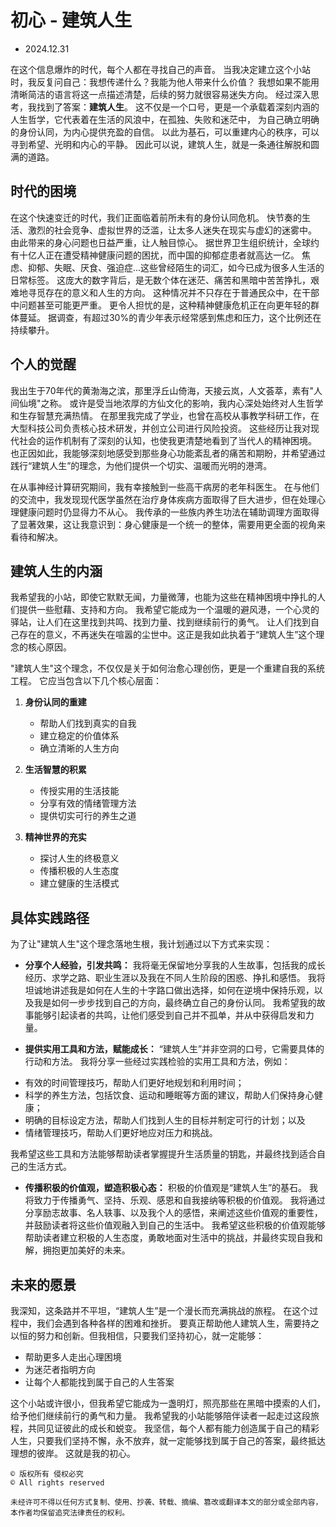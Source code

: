# 初心 - 建筑人生
- 2024.12.31

在这个信息爆炸的时代，每个人都在寻找自己的声音。
当我决定建立这个小站时，我反复问自己：我想传递什么？我能为他人带来什么价值？
我想如果不能用清晰简洁的语言将这一点描述清楚，后续的努力就很容易迷失方向。
经过深入思考，我找到了答案：**建筑人生**。
这不仅是一个口号，更是一个承载着深刻内涵的人生哲学，它代表着在生活的风浪中，在孤独、失败和迷茫中，
为自己确立明确的身份认同，为内心提供充盈的自信。
以此为基石，可以重建内心的秩序，可以寻到希望、光明和内心的平静。
因此可以说，建筑人生，就是一条通往解脱和圆满的道路。

## 时代的困境

在这个快速变迁的时代，我们正面临着前所未有的身份认同危机。
快节奏的生活、激烈的社会竞争、虚拟世界的泛滥，让太多人迷失在现实与虚幻的迷雾中。
由此带来的身心问题也日益严重，让人触目惊心。
据世界卫生组织统计，全球约有十亿人正在遭受精神健康问题的困扰，而中国的抑郁症患者就高达一亿。
焦虑、抑郁、失眠、厌食、强迫症...这些曾经陌生的词汇，如今已成为很多人生活的日常标签。
这庞大的数字背后，是无数个体在迷茫、痛苦和黑暗中苦苦挣扎，艰难地寻觅存在的意义和人生的方向。
这种情况并不只存在于普通民众中，在干部中问题甚至可能更严重。
更令人担忧的是，这种精神健康危机正在向更年轻的群体蔓延。
据调查，有超过30%的青少年表示经常感到焦虑和压力，这个比例还在持续攀升。

## 个人的觉醒

我出生于70年代的黄渤海之滨，那里浮丘山倚海，天接云岚，人文荟萃，素有"人间仙境"之称。
或许是受当地浓厚的方仙文化的影响，我内心深处始终对人生哲学和生存智慧充满热情。
在那里我完成了学业，也曾在高校从事教学科研工作，在大型科技公司负责核心技术研发，并创立公司进行风险投资。
这些经历让我对现代社会的运作机制有了深刻的认知，也使我更清楚地看到了当代人的精神困境。
也正因如此，我能够深刻地感受到那些身心功能紊乱者的痛苦和期盼，并希望通过践行“建筑人生”的理念，为他们提供一个切实、温暖而光明的港湾。

在从事神经计算研究期间，我有幸接触到一些高干病房的老年科医生。
在与他们的交流中，我发现现代医学虽然在治疗身体疾病方面取得了巨大进步，但在处理心理健康问题时仍显得力不从心。
我传承的一些族内养生功法在辅助调理方面取得了显著效果，这让我意识到：身心健康是一个统一的整体，需要用更全面的视角来看待和解决。

## 建筑人生的内涵

我希望我的小站，即使它默默无闻，力量微薄，也能为这些在精神困境中挣扎的人们提供一些慰藉、支持和方向。
我希望它能成为一个温暖的避风港，一个心灵的驿站，让人们在这里找到共鸣、找到力量、找到继续前行的勇气。
让人们找到自己存在的意义，不再迷失在喧嚣的尘世中。这正是我如此执着于“建筑人生”这个理念的核心原因。

"建筑人生"这个理念，不仅仅是关于如何治愈心理创伤，更是一个重建自我的系统工程。
它应当包含以下几个核心层面：

1. **身份认同的重建**
   - 帮助人们找到真实的自我
   - 建立稳定的价值体系
   - 确立清晰的人生方向

2. **生活智慧的积累**
   - 传授实用的生活技能
   - 分享有效的情绪管理方法
   - 提供切实可行的养生之道

3. **精神世界的充实**
   - 探讨人生的终极意义
   - 传播积极的人生态度
   - 建立健康的生活模式

## 具体实践路径

为了让"建筑人生"这个理念落地生根，我计划通过以下方式来实现：

* **分享个人经验，引发共鸣：**
我将毫无保留地分享我的人生故事，包括我的成长经历、求学之路、职业生涯以及我在不同人生阶段的困惑、挣扎和感悟。
我将坦诚地讲述我是如何在人生的十字路口做出选择，如何在逆境中保持乐观，以及我是如何一步步找到自己的方向，最终确立自己的身份认同。
我希望我的故事能够引起读者的共鸣，让他们感受到自己并不孤单，并从中获得启发和力量。

* **提供实用工具和方法，赋能成长：**
“建筑人生”并非空洞的口号，它需要具体的行动和方法。
我将分享一些经过实践检验的实用工具和方法，例如：
- 有效的时间管理技巧，帮助人们更好地规划和利用时间；
- 科学的养生方法，包括饮食、运动和睡眠等方面的建议，帮助人们保持身心健康；
- 明确的目标设定方法，帮助人们找到人生的目标并制定可行的计划；以及
- 情绪管理技巧，帮助人们更好地应对压力和挑战。

我希望这些工具和方法能够帮助读者掌握提升生活质量的钥匙，并最终找到适合自己的生活方式。

* **传播积极的价值观，塑造积极心态：**
积极的价值观是“建筑人生”的基石。
我将致力于传播勇气、坚持、乐观、感恩和自我接纳等积极的价值观。
我将通过分享励志故事、名人轶事、以及我个人的感悟，来阐述这些价值观的重要性，并鼓励读者将这些价值观融入到自己的生活中。
我希望这些积极的价值观能够帮助读者建立积极的人生态度，勇敢地面对生活中的挑战，并最终实现自我和解，拥抱更加美好的未来。

## 未来的愿景

我深知，这条路并不平坦，“建筑人生”是一个漫长而充满挑战的旅程。
在这个过程中，我们会遇到各种各样的困难和挫折。
要真正帮助他人建筑人生，需要持之以恒的努力和创新。但我相信，只要我们坚持初心，就一定能够：

- 帮助更多人走出心理困境
- 为迷茫者指明方向
- 让每个人都能找到属于自己的人生答案

这个小站或许很小，但我希望它能成为一盏明灯，照亮那些在黑暗中摸索的人们，给予他们继续前行的勇气和力量。
我希望我的小站能够陪伴读者一起走过这段旅程，共同见证彼此的成长和蜕变。
我坚信，每个人都有能力创造属于自己的精彩人生，只要我们坚持不懈，永不放弃，就一定能够找到属于自己的答案，最终抵达理想的彼岸。
这就是我的初心。

```
© 版权所有 侵权必究
© All rights reserved

未经许可不得以任何方式复制、使用、抄袭、转载、摘编、篡改或翻译本文的部分或全部内容，
本作者均保留追究法律责任的权利。
```
